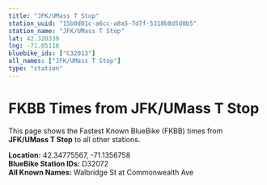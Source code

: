 ```yaml
---
title: "JFK/UMass T Stop"
station_uuid: "15b0d01c-a6cc-a8a5-7d7f-5318b8d5d0b5"
station_name: "JFK/UMass T Stop"
lat: 42.320339
lng: -71.05118
bluebike_ids: ["C32013"]
all_names: ["JFK/UMass T Stop"]
type: "station"
---
```


# FKBB Times from JFK/UMass T Stop

This page shows the Fastest Known BlueBike (FKBB) times from **JFK/UMass T Stop** to all other stations.

**Location:** 42.34775567, -71.1356758  
**BlueBike Station IDs:** D32072  
**All Known Names:** Walbridge St at Commonwealth Ave

